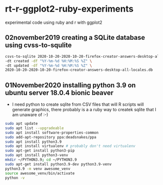 # rt-r-ggplot2-ruby-experiments
experimental code using ruby and r with ggplot2

## 02november2019 creating a SQLite database using cvss-to-squlite

```bash
csvs-to-sqlite 2020-10-20-2020-10-20-firefox-creator-answers-desktop-all-locales.csv \
-dt created -df "%Y-%m-%d %H:%M:%S %Z" \
-dt updated -df "%Y-%m-%d %H:%M:%S %Z" \
2020-10-20-2020-10-20-firefox-creator-answers-desktop-all-locales.db
```
## 01November2020 installing python 3.9 on ubuntu server 18.0.4 bionic beaver
* I need python to create sqlite from CSV files that will R scripts will generate graphics, there probably is a a ruby way to createk sqlite that I am unaware of :-)
```bash
sudo apt update
sudo apt list --upgradeable
sudo apt install software-properties-common
sudo add-apt-repository ppa:deadsnakes/ppa
sudo apt install python3.9
sudo apt install virtualenv # probably don't need virtualenv
sudo apt-get install python3-pip
sudo apt install python3-venv
mkdir ~/PYTHON3.9; cd ~/PYTHON3.9
sudo apt-get install python3.9-dev python3.9-venv
python3.9 -m venv awesome_venv
source awesome_venv/bin/activate
python -v
```
